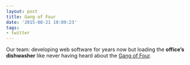 ```yaml
---
layout: post
title: Gang of Four
date: '2015-08-21 10:09:23'
tags:
- twitter
---
```


Our team: developing web software for years now but loading the __office’s dishwasher__ like never having heard about the [Gang of Four](https://en.wikipedia.org/wiki/Design_Patterns).